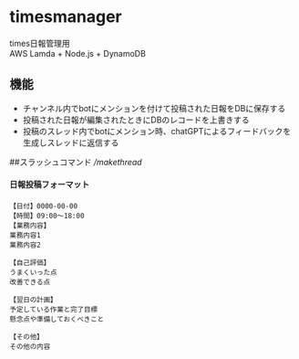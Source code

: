 # timesmanager
times日報管理用<br>
AWS Lamda + Node.js + DynamoDB

## 機能
- チャンネル内でbotにメンションを付けて投稿された日報をDBに保存する
- 投稿された日報が編集されたときにDBのレコードを上書きする
- 投稿のスレッド内でbotにメンション時、chatGPTによるフィードバックを生成しスレッドに返信する

##スラッシュコマンド
*/makethread*<br>

#### 日報投稿フォーマット
````
【日付】0000-00-00
【時間】09:00～18:00
【業務内容】
業務内容1
業務内容2

【自己評価】
うまくいった点
改善できる点

【翌日の計画】
予定している作業と完了目標
懸念点や準備しておくべきこと

【その他】
その他の内容
````
